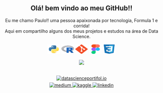 ## <div align="Center">Olá! bem vindo ao meu GitHub!!</div>
<div align="Center">Eu me chamo Paulo!! uma pessoa apaixonada por tecnologia, Formula 1 e corrida!</div>
<div align="Center">Aqui em compartilho alguns dos meus projetos e estudos na área de Data Science.</div> 

<div style="display: inline_block", align="center"><br>
  <img align="center" alt="Rafa-Python" height="30" width="40" src="https://raw.githubusercontent.com/devicons/devicon/master/icons/python/python-original.svg">
  <img align="center" alt="Rafa-Csharp" height="30" width="40" src="https://raw.githubusercontent.com/devicons/devicon/master/icons/r/r-original.svg">
  <img align="center" alt="Rafa-HTML" height="30" width="40" src="https://raw.githubusercontent.com/devicons/devicon/master/icons/git/git-original.svg">  
  <img align="center" alt="Rafa-HTML" height="30" width="40" src="https://raw.githubusercontent.com/devicons/devicon/master/icons/figma/figma-original.svg">
  <img align="center" alt="Rafa-CSS" height="30" width="40" src="https://raw.githubusercontent.com/devicons/devicon/master/icons/css3/css3-original.svg">
 <div>  
  
 <br>     
<div align="center"><img src="https://github-readme-stats.vercel.app/api?username=Paulophpm&show_icons=true&count_private=true&hide_border=true" align="center" /></div></br>  
      
<br/>  
<div align="center">
<a href="https://www.datascienceportfol.io/paulophpm" target="_blank">
<img src=https://img.shields.io/badge/datascienceportifolio-%2324292e.svg?&style=for-the-badge&logo=logoColor=white alt=datascienceportifol.io style="margin-bottom: 5px;" />
</a>
<div align="center">
<a href=" https://medium.com/@paulomelophpm" target="_blank">
<img src=https://img.shields.io/badge/medium-%2324292e.svg?&style=for-the-badge&logo=medium&logoColor=white alt=medium style="margin-bottom: 5px;" />
</a>
<a href="https://www.kaggle.com/paulophpm" target="_blank">
<img src=https://img.shields.io/badge/kaggle-%2344BAE8.svg?&style=for-the-badge&logo=kaggle&logoColor=white alt=kaggle style="margin-bottom: 5px;" />
</a>
<a href="https://linkedin.com/in/paulo-henrique-produção" target="_blank">
<img src=https://img.shields.io/badge/linkedin-%231E77B5.svg?&style=for-the-badge&logo=linkedin&logoColor=white alt=linkedin style="margin-bottom: 5px;" />
</a>  
</div>  
<br/>  

